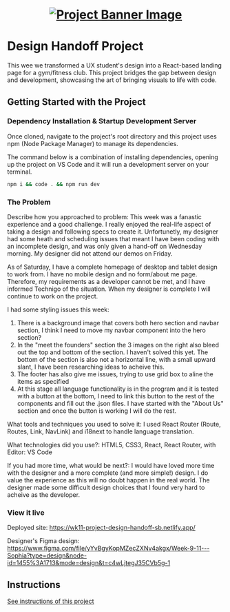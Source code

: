 <h1 align="center">
  <a href="">
    <img src="/src/assets/design-handoff.svg" alt="Project Banner Image">
  </a>
</h1>

# Design Handoff Project

This wee we transformed a UX student's design into a React-based landing page for a gym/fitness club. This project bridges the gap between design and development, showcasing the art of bringing visuals to life with code.

## Getting Started with the Project

### Dependency Installation & Startup Development Server

Once cloned, navigate to the project's root directory and this project uses npm (Node Package Manager) to manage its dependencies.

The command below is a combination of installing dependencies, opening up the project on VS Code and it will run a development server on your terminal.

```bash
npm i && code . && npm run dev
```

### The Problem

Describe how you approached to problem: This week was a fanastic experience and a good challenge. I really enjoyed the real-life aspect of taking a design and following specs to create it. Unfortunetly, my designer had some heath and scheduling issues that meant I have been coding with an incomplete design, and was only given a hand-off on Wednesday morning. My designer did not attend our demos on Friday.

As of Saturday, I have a complete homepage of desktop and tablet design to work from. I have no mobile design and no form/about me page. Therefore, my requirements as a developer cannot be met, and I have informed Technigo of the situation. When my designer is complete I will continue to work on the project.

I had some styling issues this week: 
1) There is a background image that covers both hero section and navbar section, I think I need to move my navbar component into the hero section?
2) In the "meet the founders" section the 3 images on the right also bleed out the top and bottom of the section. I haven't solved this yet. The bottom of the section is also not a horizontal line, with a small upward slant, I have been researching ideas to acheive this.
3) The footer has also give me issues, trying to use grid box to aline the items as specified
4) At this stage all language functionality is in the program and it is tested with a button at the bottom, I need to link this button to the rest of the components and fill out the .json files. I have started with the "About Us" section and once the button is working I will do the rest.

What tools and techniques you used to solve it: I used React Router (Route, Routes, Link, NavLink) and i18next to handle language translation.

What technologies did you use?: HTML5, CSS3, React, React Router, with Editor: VS Code

If you had more time, what would be next?: I would have loved more time with the designer and a more complete (and more simple!) design. I do value the experience as this will no doubt happen in the real world. The designer made some difficult design choices that I found very hard to acheive as the developer.

### View it live

Deployed site: https://wk11-project-design-handoff-sb.netlify.app/

Designer's Figma design: https://www.figma.com/file/yYvBgyKopMZecZXNv4akgx/Week-9-11---Sophia?type=design&node-id=1455%3A1713&mode=design&t=c4wLjtegJ35CVb5g-1

## Instructions

<a href="instructions.md">
   See instructions of this project
  </a>
